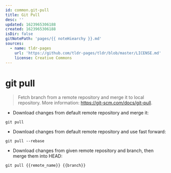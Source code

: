 ```yaml
---
id: common.git-pull
title: Git Pull
desc: ''
updated: 1623965306188
created: 1623965306188
isDir: false
gitNotePath: 'pages/{{ noteHiearchy }}.md'
sources:
  - name: tldr-pages
    url: 'https://github.com/tldr-pages/tldr/blob/master/LICENSE.md'
    license: Creative Commons
---
```

# git pull

> Fetch branch from a remote repository and merge it to local repository.
> More information: <https://git-scm.com/docs/git-pull>.

- Download changes from default remote repository and merge it:

`git pull`

- Download changes from default remote repository and use fast forward:

`git pull --rebase`

- Download changes from given remote repository and branch, then merge them into HEAD:

`git pull {{remote_name}} {{branch}}`

